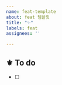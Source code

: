 ```yaml
---
name: feat-template
about: feat 템플릿
title: "✨"
labels: feat
assignees: ''

---
```


## ⚜️ To do

- [ ] 
